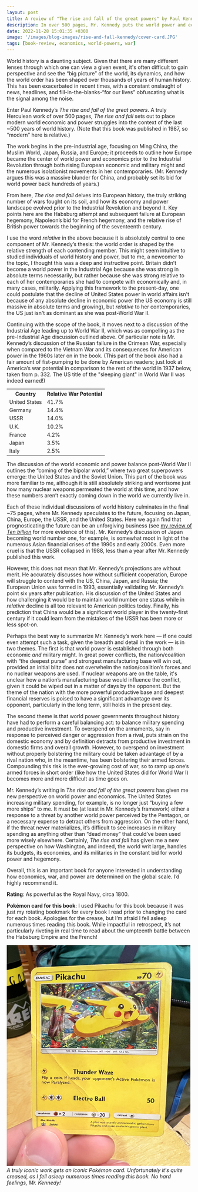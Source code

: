 ```yaml
---
layout: post
title: A review of "The rise and fall of the great powers" by Paul Kennedy
description: In over 500 pages, Mr. Kennedy puts the world power and economic landscape into the context of the last 500 years of world history, and prognosticates what will come next.
date: 2022-11-28 15:01:35 +0300
image: '/images/blog-images/rise-and-fall-kennedy/cover-card.JPG'
tags: [book-review, economics, world-powers, war]
---
```


World history is a daunting subject. Given that there are many different lenses through which one can view a given event, it's often difficult to gain perspective and see the “big picture” of the world, its dynamics, and how the world order has been shaped over thousands of years of human history. This has been exacerbated in recent times, with a constant onslaught of news, headlines, and fill-in-the-blanks-“for our lives” obfuscating what is the signal among the noise.

Enter Paul Kennedy’s _The rise and fall of the great powers_. A truly Herculean work of over 500 pages, _The rise and fall_ sets out to place modern world economic and power struggles into the context of the last ~500 years of world history. (Note that this book was published in 1987, so “modern” here is relative.)

The work begins in the pre-industrial age, focusing on Ming China, the Muslim World, Japan, Russia, and Europe; it proceeds to outline how Europe became the center of world power and economics prior to the Industrial Revolution through both rising European economic and military might and the numerous isolationist movements in her contemporaries. (Mr. Kennedy argues this was a massive blunder for China, and probably set its bid for world power back hundreds of years.)

From here, _The rise and fall_ delves into European history, the truly striking number of wars fought on its soil, and how its economy and power landscape evolved prior to the Industrial Revolution and beyond it. Key points here are the Habsburg attempt and subsequent failure at European hegemony, Napoleon’s bid for French hegemony, and the relative rise of British power towards the beginning of the seventeenth century.

I use the word _relative_ in the above because it is absolutely central to one component of Mr. Kennedy’s thesis: the world order is shaped by the relative strength of each contending member. This might seem intuitive to studied individuals of world history and power, but to me, a newcomer to the topic, I thought this was a deep and instructive point. Britain didn’t become a world power in the Industrial Age because she was strong in absolute terms necessarily, but rather because she was strong relative to each of her contemporaries she had to compete with economically and, in many cases, militarily. Applying this framework to the present-day, one could postulate that the decline of United States power in world affairs isn't because of any absolute decline in economic power (the US economy is still massive in absolute terms and growing), but _relative_ to her contemporaries, the US just isn't as dominant as she was post-World War II. 

Continuing with the scope of the book, it moves next to a discussion of the Industrial Age leading up to World War II, which was as compelling as the pre-Industrial Age discussion outlined above. Of particular note is Mr. Kennedy’s discussion of the Russian failure in the Crimean War, especially when compared to the Vietnam War and its consequences for American power in the 1960s later on in the book. (This part of the book also had a fair amount of fist-pumping to be done by American readers; just look at America’s war potential in comparison to the rest of the world in 1937 below, taken from p. 332. The US title of the "sleeping giant" in World War II was indeed earned!)

<div class="table-container">
  <table>
    <tr><th>Country</th><th>Relative War Potential</th></tr>
    <tr><td>United States</td><td>41.7%</td></tr>
    <tr><td>Germany</td><td>14.4%</td></tr>
    <tr><td>USSR</td><td>14.0%</td></tr>
    <tr><td>U.K.</td><td>10.2%</td></tr>
    <tr><td>France</td><td>4.2%</td></tr>
    <tr><td>Japan</td><td>3.5%</td></tr>
    <tr><td>Italy</td><td>2.5%</td></tr>
  </table>
</div>

The discussion of the world economic and power balance post-World War II outlines the “coming of the bipolar world,” where two great superpowers emerge: the United States and the Soviet Union. This part of the book was more familiar to me, although it is still absolutely striking and worrisome just how many nuclear weapons permeated the world at this time, and how these numbers aren’t exactly coming down in the world we currently live in.

Each of these individual discussions of world history culminates in the final ~75 pages, where Mr. Kennedy speculates to the future, focusing on Japan, China, Europe, the USSR, and the United States. Here we again find that prognosticating the future can be an unforgiving business (see [my review of _Ten billion_](https://www.ambauer.com/blog/ten-billion-emmott) for more evidence of this). Mr. Kennedy’s discussion of Japan becoming world number one, for example, is somewhat moot in light of the numerous Asian financial crises of the 1990s and early 2000s. Even more cruel is that the USSR collapsed in 1988, less than a year after Mr. Kennedy published this work.

However, this does not mean that Mr. Kennedy’s projections are without merit. He accurately discusses how without sufficient cooperation, Europe will struggle to contend with the US, China, Japan, and Russia; the European Union was formed in 1993, essentially validating Mr. Kennedy’s point six years after publication. His discussion of the United States and how challenging it would be to maintain world number one status while in _relative_ decline is all too relevant to American politics today. Finally, his prediction that China would be a significant world player in the twenty-first century if it could learn from the mistakes of the USSR has been more or less spot-on.

Perhaps the best way to summarize Mr. Kennedy’s work here — if one could even attempt such a task, given the breadth and detail in the work — is in two themes. The first is that world power is established through both economic _and_ military might. In great power conflicts, the nation/coalition with “the deepest purse” and strongest manufacturing base will win out, provided an initial blitz does not overwhelm the nation/coalition’s forces and no nuclear weapons are used. If nuclear weapons are on the table, it's unclear how a nation’s manufacturing base would influence the conflict, given it could be wiped out in a matter of days by the opponent. But the theme of the nation with the more powerful productive base and deepest financial reserves is poised to have a significant advantage over its opponent, particularly in the long term, still holds in the present day.

The second theme is that world power governments throughout history have had to perform a careful balancing act: to balance military spending and productive investment. To overspend on the armaments, say in response to perceived danger or aggression from a rival, puts strain on the domestic economy and by definition detracts from productive investment in domestic firms and overall growth. However, to overspend on investment without properly bolstering the military could be taken advantage of by a rival nation who, in the meantime, has been bolstering their armed forces. Compounding this risk is the ever-growing cost of war, so to ramp up one’s armed forces in short order (like how the United States did for World War I) becomes more and more difficult as time goes on. 

Mr. Kennedy’s writing in _The rise and fall of the great powers_ has given me new perspective on world power and economics. The United States increasing military spending, for example, is no longer just “buying a few more ships” to me. It must be (at least in Mr. Kennedy’s framework) either a response to a threat by another world power perceived by the Pentagon, or a necessary expense to detract others from aggression. On the other hand, if the threat never materializes, it’s difficult to see increases in military spending as anything other than “dead money” that could’ve been used more wisely elsewhere. Certainly, _The rise and fall_ has given me a new perspective on how Washington, and indeed, the world writ large, handles its budgets, its economies, and its militaries in the constant bid for world power and hegemony.

Overall, this is an important book for anyone interested in understanding how economics, war, and power are determined on the global scale. I’d highly recommend it.

**Rating**: As powerful as the Royal Navy, circa 1800.

**Pok&eacute;mon card for this book**: I used Pikachu for this book because it was just my rotating bookmark for every book I read prior to changing the card for each book. Apologies for the crease, but I’m afraid I fell asleep numerous times reading this book. While impactful in retrospect, it’s not particularly riveting in real time to read about the umpteenth battle between the Habsburg Empire and the French! 




<div class="gallery-box">
  <div class="gallery">
    <img src="/images/blog-images/rise-and-fall-kennedy/card.JPG" loading="lazy" style="width:500px;height:600px;">
  </div>
  <em>A truly iconic work gets an iconic Pok&eacute;mon card. Unfortunately it's quite creased, as I fell asleep numerous times reading this book. No hard feelings, Mr. Kennedy!</em>
</div>